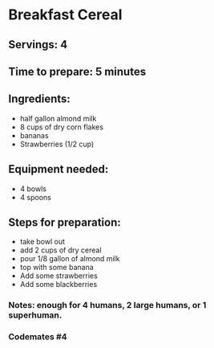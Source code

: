 # Breakfast Cereal

## Servings: 4

## Time to prepare: 5 minutes

## Ingredients: 
  - half gallon almond milk
  - 8 cups of dry corn flakes 
  - bananas
  - Strawberries (1/2 cup)


## Equipment needed: 
  - 4 bowls
  - 4 spoons


## Steps for preparation: 
  - take bowl out
  - add 2 cups of dry cereal
  - pour 1/8 gallon of almond milk 
  - top with some banana
  - Add some strawberries
  - Add some blackberries



### Notes: enough for 4 humans, 2 large humans, or 1 superhuman. 



### Codemates #4
